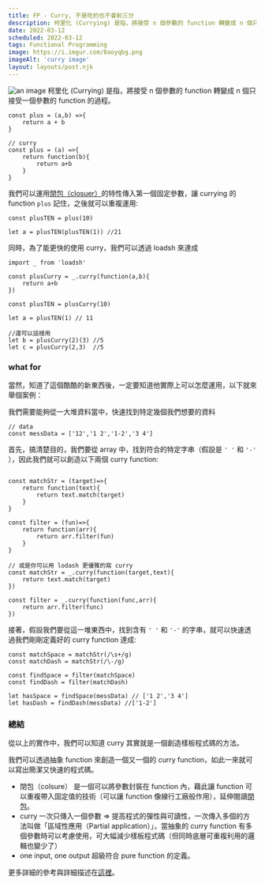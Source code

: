 ```yaml
---
title: FP - Curry, 不是吃的也不會射三分
description: 柯里化 (Currying) 是指，將接受 n 個參數的 function 轉變成 n 個只接受一個參數的 function 的過程。
date: 2022-03-12
scheduled: 2022-03-12
tags: Functional Programming
image: https://i.imgur.com/8aoyqbg.png
imageAlt: 'curry image'
layout: layouts/post.njk
---
```

![an image](https://i.imgur.com/8aoyqbg.png)
柯里化 (Currying) 是指，將接受 n 個參數的 function 轉變成 n 個只接受一個參數的 function 的過程。

```js/2/4
const plus = (a,b) =>{
    return a + b
}

// curry
const plus = (a) =>{
    return function(b){
        return a+b
    }
}
```

我們可以運用[閉包（closuer）](https://developer.mozilla.org/zh-TW/docs/Web/JavaScript/Closures)的特性傳入第一個固定參數，讓 currying 的 function `plus` 記住，之後就可以重複運用:

```js/2/4
const plusTEN = plus(10)

let a = plusTEN(plusTEN(1)) //21
```

同時，為了能更快的使用 curry，我們可以透過 loadsh 來達成

```js/2/4
import _ from 'loadsh'

const plusCurry = _.curry(function(a,b){
    return a+b
})

const plusTEN = plusCurry(10)

let a = plusTEN(1) // 11

//還可以這樣用
let b = plusCurry(2)(3) //5
let c = plusCurry(2,3)  //5
```

### what for

當然，知道了這個酷酷的新東西後，一定要知道他實際上可以怎麼運用，以下就來舉個案例：

我們需要能夠從一大堆資料當中，快速找到特定幾個我們想要的資料

```js/2/4
// data
const messData = ['12','1 2','1-2','3 4']
```

首先，搞清楚目的，我們要從 array 中，找到符合的特定字串（假設是 `' '` 和 `'-'` ），因此我們就可以創造以下兩個 curry function:

```js/2/4

const matchStr = (target)=>{
    return function(text){
        return text.match(target)
    }
}

const filter = (fun)=>{
    return function(arr){
        return arr.filter(fun)
    }
}

// 或是你可以用 lodash 更優雅的寫 curry
const matchStr = _.curry(function(target,text){
    return text.match(target)
})

const filter = _.curry(function(func,arr){
    return arr.filter(func)
})
```

接著，假設我們要從這一堆東西中，找到含有 `' '` 和 `'-'` 的字串，就可以快速透過我們剛剛定義好的 curry function 達成:

```js/2/4
const matchSpace = matchStr(/\s+/g)
const matchDash = matchStr(/\-/g)

const findSpace = filter(matchSpace)
const findDash = filter(matchDash)

let hasSpace = findSpace(messData) // ['1 2','3 4']
let hasDash = findDash(messData) //['1-2']
```

### 總結

從以上的實作中，我們可以知道 curry 其實就是一個創造樣板程式碼的方法。

我們可以透過抽象 function 來創造一個又一個的 curry function，如此一來就可以寫出簡潔又快速的程式碼。

* 閉包（colsure） 是一個可以將參數封裝在 function 內，藉此讓 function 可以重複帶入固定值的技術（可以讓 function 像線行工廠般作用），延伸閱讀[閉包](https://superficial-trumpet-b43.notion.site/Closure-b8e0ab2ca48844649bc8115ff772818e)。
* curry 一次只傳入一個參數 => 提高程式的彈性與可讀性，一次傳入多個的方法叫做「區域性應用（Partial application）」，當抽象的 curry function 有多個參數時可以考慮使用，可大幅減少樣板程式碼（但同時底層可重複利用的邏輯也變少了）
* one input, one output 超級符合 pure function 的定義。

更多詳細的參考與詳細描述在[這裡](https://superficial-trumpet-b43.notion.site/FP-Curry-fc3b4828410f484f9fc8576e65d69756)。
